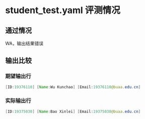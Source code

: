 # student_test.yaml 评测情况

## 通过情况

WA，输出结果错误

## 输出比较

### 期望输出行

```java
[ID:19376110] [Name:Wu Kunchao] [Email:19376110@buaa.edu.cn]
```

### 实际输出行

```java
[ID:19375030] [Name:Bao Xinlei] [Email:19375030@buaa.edu.cn]
```
